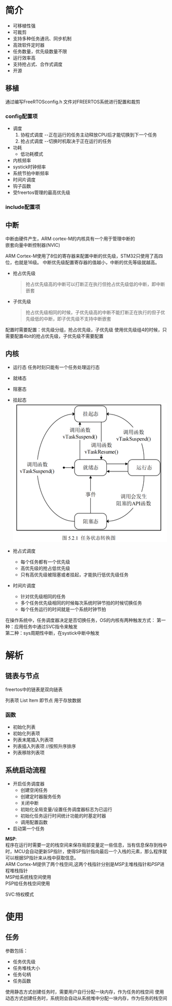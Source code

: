 # 简介
- 可移植性强
- 可裁剪
- 支持多种任务通讯、同步机制
- 高效软件定时器
- 任务数量，优先级数量不限
- 运行效率高
- 支持抢占式、合作式调度
- 开源

## 移植
通过编写FreeRTOSconfig.h
文件对FREERTOS系统进行配置和裁剪  

### config配置项
- 调度
  1. 协程式调度 --正在运行的任务主动释放CPU后才能切换到下一个任务
  2. 抢占式调度 --切换时机取决于正在运行的任务
- 功耗
  - 低功耗模式
- 内核频率
- systick时钟频率
- 系统节拍中断频率
- 时间片调度
- 钩子函数
- 受freertos管理的最高优先级

### include配置项

## 中断
中断由硬件产生，ARM cortex-M的内核具有一个用于管理中断的    
嵌套向量中断控制器(NVIC)

ARM Cortex-M使用了8位的寄存器来配置中断的优先级，STM32只使用了高四位，也就是16级。
中断优先级配置寄存器的值越小，中断的优先等级就越高。    

- 抢占优先级
    >抢占优先级高的中断可以打断正在执行但抢占优先级低的中断，即中断嵌套
- 子优先级
    >抢占优先级相同的时候，子优先级高的中断不能打断正在执行的但子优先级低的中断，即子优先级不支持中断嵌套


配置时需要配置：优先级分组，抢占优先级，子优先级
使用优先级组4的时候，只需要配置4bit的抢占优先级，子优先级不需要配置    

## 内核
- 运行态    任务时刻只能有一个任务处理运行态
- 就绪态
- 阻塞态
- 挂起态
![alt text](image.png)


- 抢占式调度
  - 每个任务都有一个优先级
  - 高优先级的抢占低优先级
  - 只有高优先级被阻塞或者挂起，才能执行低优先级任务
- 时间片调度
  - 针对优先级相同的任务
  - 多个任务优先级相同的时候每次系统时钟节拍的时候切换任务
  - 每个任务运行的时间就是一个系统时钟节拍

在操作系统中，任务调度器决定是否切换任务，OS的内核有两种触发方式：
第一种：应用任务中通过SVC指令来触发     
第二种：sys周期性中断，在systick中断中触发      
# 解析

## 链表与节点

freertos中的链表是双向链表

列表项 List Item 即节点  用于存放数据       


### 函数
- 初始化列表
- 初始化列表项
- 列表末尾插入列表项
- 列表插入列表项 //按照升序排序
- 列表移除列表项

## 系统启动流程

- 开启任务调度器    
  - 创建空闲任务
  - 创建定时器服务任务
  - 关闭中断
  - 初始化全局变量/设置任务调度器标志为已运行
  - 初始化任务运行时间统计功能的时基定时器
  - 调用配置函数
- 启动第一个任务


**MSP**:  
程序在运行时需要一定的栈空间来保存局部变量定一些信息，当有信息保存到栈中时，MCU会自动更新SP指针，使得SP指针指向最后一个入栈的元素，那么程序就可以根据SP指针来从栈中获取信息。       
ARM Cortex-M提供了两个栈空间,这两个栈指针分别是*MSP*主堆栈指针和*PSP*进程堆栈指针       
MSP给系统栈空间使用     
PSP给任务栈空间使用     

SVC:特权模式        



# 使用

## 任务

参数包括：
- 任务优先级
- 任务堆栈大小
- 任务句柄
- 任务函数

使用静态方式创建任务时，需要用户自行分配一块内存，作为任务的栈空间
使用动态方式创建任务时，系统则会自动从系统堆中分配一块内存，作为任务的栈空间        



